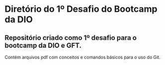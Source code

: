 # Diretório do 1º Desafio do Bootcamp da DIO
## Repositório criado como 1º desafio para o bootcamp da DIO e GFT. 

Contém arquivos pdf com conceitos e comandos básicos para o uso do Git.
